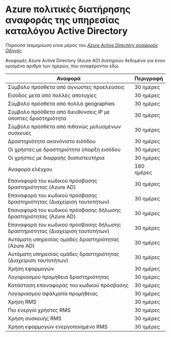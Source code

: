 <properties
    pageTitle="Azure Active Directory οι πολιτικές διατήρησης αναφοράς | Microsoft Azure"
    description="Οι πολιτικές διατήρησης δεδομένα αναφοράς στο σας Azure Active Directory"
    services="active-directory"
    documentationCenter=""
    authors="dhanyahk"
    manager="femila"
    editor=""/>

<tags
    ms.service="active-directory"
    ms.devlang="na"
    ms.topic="article"
    ms.tgt_pltfrm="na"
    ms.workload="identity"
    ms.date="03/07/2016"
    ms.author="dhanyahk"/>

# <a name="azure-active-directory-report-retention-policies"></a>Azure πολιτικές διατήρησης αναφοράς της υπηρεσίας καταλόγου Active Directory

*Παρούσα τεκμηρίωση είναι μέρος του [Azure Active Directory αναφοράς Οδηγός](active-directory-reporting-guide.md).*

Αναφορές Azure Active Directory (Azure AD) διατηρούν δεδομένα για έναν ορισμένο αριθμό των ημερών, που αναφέρονται εδώ.

Αναφορά                                                  | Περιγραφή
------------------------------------------------------- | -----------
Σύμβολο πρόσθετα από άγνωστες προελεύσεις                           | 30 ημέρες
Είσοδος μετά από πολλές αποτυχίες                        | 30 ημέρες
Σύμβολο πρόσθετα από πολλά geographies                      | 30 ημέρες
Σύμβολο πρόσθετα από διευθύνσεις IP με ύποπτες δραστηριότητα     | 30 ημέρες
Σύμβολο πρόσθετα από πιθανώς μολυσμένων συσκευές                 | 30 ημέρες
Δραστηριότητα ακανόνιστο εισόδου                              | 30 ημέρες
Οι χρήστες με δραστηριότητα ύπαρξη εισόδου                   | 30 ημέρες
Οι χρήστες με διαρροής διαπιστευτήρια                           | 30 ημέρες
Αναφορά ελέγχου                                            | 180 ημέρες
Επαναφορά του κωδικού πρόσβασης δραστηριότητας (Azure AD)                      | 30 ημέρες
Επαναφορά του κωδικού πρόσβασης δραστηριότητας (Διαχείριση ταυτοτήτων)              | 30 ημέρες
Επαναφορά του κωδικού πρόσβασης δήλωσης δραστηριότητας (Azure AD)         | 30 ημέρες
Επαναφορά του κωδικού πρόσβασης δήλωσης δραστηριότητας (Διαχείριση ταυτοτήτων) | 30 ημέρες
Αυτόματη υπηρεσίας ομάδες δραστηριότητας (Azure AD)                 | 30 ημέρες
Αυτόματη υπηρεσίας ομάδες δραστηριότητας (Διαχείριση ταυτοτήτων)         | 30 ημέρες
Χρήση εφαρμογών                                       | 30 ημέρες
Λογαριασμού προμήθεια δραστηριότητας                           | 30 ημέρες
Κατάσταση επαναφοράς του κωδικού πρόσβασης                                | 30 ημέρες
Λογαριασμού σφάλματα προμήθειας                             | 30 ημέρες
Χρήση RMS                                               | 30 ημέρες
Πιο ενεργοί χρήστες RMS                                   | 30 ημέρες
Χρήση συσκευής RMS                                        | 30 ημέρες
Χρήση εφαρμογών ενεργοποιημένο RMS                           | 30 ημέρες
